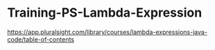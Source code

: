 # Training-PS-Lambda-Expression
https://app.pluralsight.com/library/courses/lambda-expressions-java-code/table-of-contents

